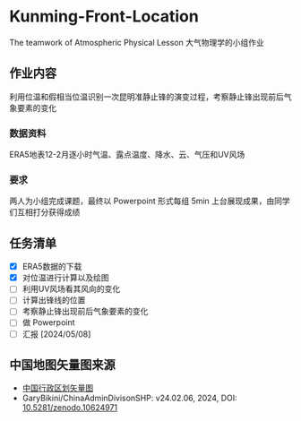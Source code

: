 # Kunming-Front-Location
The teamwork of Atmospheric Physical Lesson
大气物理学的小组作业

## 作业内容
利用位温和假相当位温识别一次昆明准静止锋的演变过程，考察静止锋出现前后气象要素的变化

### 数据资料
ERA5地表12-2月逐小时气温、露点温度、降水、云、气压和UV风场

### 要求
两人为小组完成课题，最终以 Powerpoint 形式每组 5min 上台展现成果，由同学们互相打分获得成绩

## 任务清单
- [x] ERA5数据的下载
- [x] 对位温进行计算以及绘图
- [ ] 利用UV风场看其风向的变化
- [ ] 计算出锋线的位置
- [ ] 考察静止锋出现前后气象要素的变化
- [ ] 做 Powerpoint
- [ ] 汇报 [2024/05/08]

## 中国地图矢量图来源
* [中国行政区划矢量图](https://github.com/GaryBikini/ChinaAdminDivisonSHP)
* GaryBikini/ChinaAdminDivisonSHP: v24.02.06, 2024, DOI: [10.5281/zenodo.10624971](https://zenodo.org/badge/latestdoi/269489269)